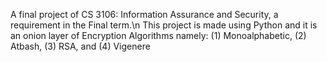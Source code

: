 A final project of CS 3106: Information Assurance and Security, a requirement in the Final term.\n
This project is made using Python and it is an onion layer of Encryption Algorithms namely: (1) Monoalphabetic, (2) Atbash, (3) RSA, and (4) Vigenere
